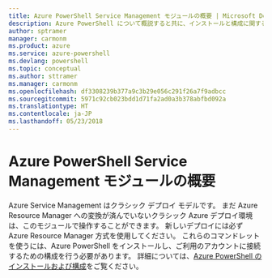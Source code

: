 ```yaml
---
title: Azure PowerShell Service Management モジュールの概要 | Microsoft Docs
description: Azure PowerShell について概説すると共に、インストールと構成に関するページへのリンクを紹介します。
author: sptramer
manager: carmonm
ms.product: azure
ms.service: azure-powershell
ms.devlang: powershell
ms.topic: conceptual
ms.author: sttramer
ms.manager: carmonm
ms.openlocfilehash: df3308239b377a9c3b29e056c291f26a7f9adbcc
ms.sourcegitcommit: 5971c92cb023bdd1d71fa2ad0a3b378abfbd092a
ms.translationtype: HT
ms.contentlocale: ja-JP
ms.lasthandoff: 05/23/2018
---
```

# <a name="overview-of-the-azure-powershell-service-management-module"></a>Azure PowerShell Service Management モジュールの概要

Azure Service Management はクラシック デプロイ モデルです。 まだ Azure Resource Manager への変換が済んでいないクラシック Azure デプロイ環境は、このモジュールで操作することができます。 新しいデプロイには必ず Azure Resource Manager 方式を使用してください。 これらのコマンドレットを使うには、Azure PowerShell をインストールし、ご利用のアカウントに接続するための構成を行う必要があります。 詳細については、[Azure PowerShell のインストールおよび構成](install-azure-ps.md)をご覧ください。

